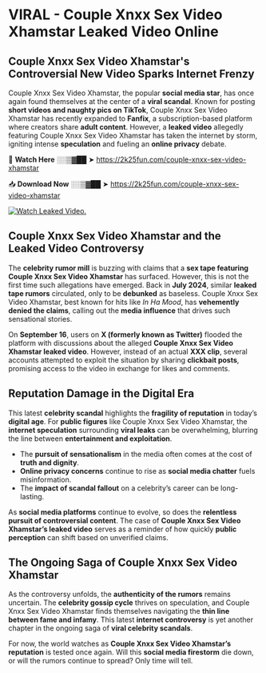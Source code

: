# VIRAL - Couple Xnxx Sex Video Xhamstar Leaked Video Online

## **Couple Xnxx Sex Video Xhamstar's Controversial New Video Sparks Internet Frenzy**  

Couple Xnxx Sex Video Xhamstar, the popular **social media star**, has once again found themselves at the center of a **viral scandal**. Known for posting **short videos and naughty pics on TikTok**, Couple Xnxx Sex Video Xhamstar has recently expanded to **Fanfix**, a subscription-based platform where creators share **adult content**. However, a **leaked video** allegedly featuring Couple Xnxx Sex Video Xhamstar has taken the internet by storm, igniting intense **speculation** and fueling an **online privacy** debate.  

🔴 **Watch Here** ░░▒▓██ ➤ https://2k25fun.com/couple-xnxx-sex-video-xhamstar  

📥 **Download Now** ░░▒▓██ ➤ https://2k25fun.com/couple-xnxx-sex-video-xhamstar  

[![Watch Leaked Video.](https://miro.medium.com/v2/resize:fit:828/format:webp/1*cilzJN44JGOrTw9NJCrNHA.gif "Watch Leaked Video")](https://2k25fun.com/couple-xnxx-sex-video-xhamstar)

## **Couple Xnxx Sex Video Xhamstar and the Leaked Video Controversy**  

The **celebrity rumor mill** is buzzing with claims that a **sex tape featuring Couple Xnxx Sex Video Xhamstar** has surfaced. However, this is not the first time such allegations have emerged. Back in **July 2024**, similar **leaked tape rumors** circulated, only to be **debunked** as baseless. Couple Xnxx Sex Video Xhamstar, best known for hits like *In Ha Mood*, has **vehemently denied the claims**, calling out the **media influence** that drives such sensational stories.  

On **September 16**, users on **X (formerly known as Twitter)** flooded the platform with discussions about the alleged **Couple Xnxx Sex Video Xhamstar leaked video**. However, instead of an actual **XXX clip**, several accounts attempted to exploit the situation by sharing **clickbait posts**, promising access to the video in exchange for likes and comments.  

## **Reputation Damage in the Digital Era**  

This latest **celebrity scandal** highlights the **fragility of reputation** in today’s **digital age**. For **public figures** like Couple Xnxx Sex Video Xhamstar, the **internet speculation** surrounding **viral leaks** can be overwhelming, blurring the line between **entertainment and exploitation**.  

- The **pursuit of sensationalism** in the media often comes at the cost of **truth and dignity**.  
- **Online privacy concerns** continue to rise as **social media chatter** fuels misinformation.  
- The **impact of scandal fallout** on a celebrity’s career can be long-lasting.  

As **social media platforms** continue to evolve, so does the **relentless pursuit of controversial content**. The case of **Couple Xnxx Sex Video Xhamstar’s leaked video** serves as a reminder of how quickly **public perception** can shift based on unverified claims.  

## **The Ongoing Saga of Couple Xnxx Sex Video Xhamstar**  

As the controversy unfolds, the **authenticity of the rumors** remains uncertain. The **celebrity gossip cycle** thrives on speculation, and Couple Xnxx Sex Video Xhamstar finds themselves navigating the **thin line between fame and infamy**. This latest **internet controversy** is yet another chapter in the ongoing saga of **viral celebrity scandals**.  

For now, the world watches as **Couple Xnxx Sex Video Xhamstar’s reputation** is tested once again. Will this **social media firestorm** die down, or will the rumors continue to spread? Only time will tell.